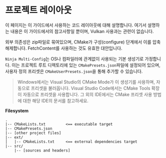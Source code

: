 # 프로젝트 레이아웃

이 페이지는 이 가이드에서 사용하는 코드 레이아웃에 대해 설명합니다. 여기서 설명하는 내용은 이 가이드에서의 참고사항일 뿐이며, Vulkan 사용과는 관련이 없습니다.

외부 의존성은 zip파일로 묶여있으며, CMake가 구성(configure) 단계에서 이를 압축 해제합니다. FetchContent를 사용하는 것도 유효한 대안입니다.

`Ninja Multi-Config`는 OS나 컴파일러에 관계없이 사용되는 기본 생성기로 가정합니다. 이는 프로젝트 루트 디렉토리에 있는 `CMakePresets.json`파일에 설정되어 있으며, 사용자 정의 프리셋은 `CMakeUserPresets.json`을 통해 추가할 수 있습니다.

> Windows에서는 Visual Studio의 CMake Mode가 이 생성기를 사용하며, 자동으로 프리셋을 불러옵니다. Visual Studio Code에서는 CMake Tools 확장이 자동으로 프리셋을 사용합니다. 그 외의 IDE에서는 CMake 프리셋 사용 방법에 대한 해당 IDE의 문서를 참고하세요.

**Filesystem**

```
.
|-- CMakeLists.txt         <== executable target
|-- CMakePresets.json
|-- [other project files]
|-- ext/
│   |-- CMakeLists.txt     <== external dependencies target
|-- src/
    |-- [sources and headers]
```